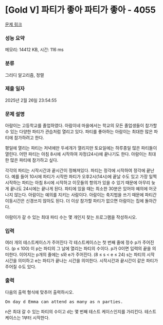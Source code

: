 # [Gold V] 파티가 좋아 파티가 좋아 - 4055 

[문제 링크](https://www.acmicpc.net/problem/4055) 

### 성능 요약

메모리: 14412 KB, 시간: 116 ms

### 분류

그리디 알고리즘, 정렬

### 제출 일자

2025년 2월 26일 23:54:55

### 문제 설명

<p>아람이는 고등학교를 졸업하였다. 아람이네 마을에서는 학교의 모든 졸업생들이 참가할 수 있는 다양한 파티가 관습처럼 열리고 있다. 파티를 좋아하는 아람이는 최대한 많은 파티에 참가하려고 한다. </p>

<p>평일에 열리는 파티는 저녁에만 두세개가 열리지만 토요일에는 하루종일 많은 파티들이 열린다. 어떤 파티는 아침 8시에 시작하여 자정(24시)에 끝나기도 한다. 아람이는 최대한 많은 파티에 참가하고 싶다.</p>

<p>각각의 파티는 시작시간과 끝시간이 정해져있다. 파티는 정각에 시작하여 정각에 끝난다. 예를 들어 10시에 파티가 시작한 파티가 오후2시(14시)에 끝날 수도 있고 가장 일찍 시작하는 파티는 아침 8시에 시작하고 이웃들의 항의가 있을 수 있기 때문에 아무리 늦게 끝나도 24시에는 끝나게 된다. 파티에 있을 때는 최소한 30분은 있어야 예의에 어긋나지 않는다. 아람이는 예의를 지키는 사람이다. 아람이는 축지법을 쓰기 때문에 파티간 이동시간은 신경쓰지 않아도 된다. 더 이상 참가할 파티가 없으면 아람이는 집에 돌아간다.</p>

<p>아람이가 갈 수 있는 최대 파티 수는 몇 개인지 찾는 프로그램을 작성하시오.</p>

### 입력 

 <p>여러 개의 테스트케이스가 주어진다 각 테스트케이스는 첫 번째 줄에 정수 p가 주어진다. (p ≤ 100) 이 p는 파티의 그 날에 열리는 파티의 수이다. p가 0이면 입력의 끝을 의미한다. 이어지는 p개의 줄에는 s와 e가 주어진다. (8 ≤ s < e ≤ 24) s는 파티의 시작시간을 의미하고 e는 파티가 끝나는 시간을 의미한다. 시작시간과 끝시간이 같은 파티가 주어질 수도 있다.</p>

### 출력 

 <p>다음의 출력 형식에 맞추어 출력하시오.</p>

<pre>On day d Emma can attend as many as n parties.</pre>

<p>n은 최대 갈 수 있는 파티의 수이고 d는 몇 번째 테스트 케이스인지를 가리킨다. 테스트케이스는 1부터 시작한다.</p>

